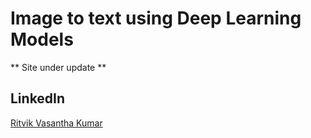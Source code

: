 # Image to text using Deep Learning Models
** Site under update **

## LinkedIn
[Ritvik Vasantha Kumar](https://www.linkedin.com/in/ritvik-vk/)
